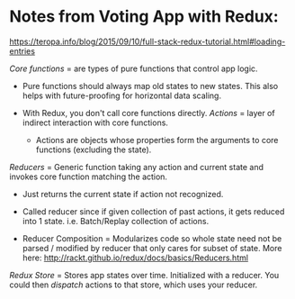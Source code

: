 # Notes from Voting App with Redux:

https://teropa.info/blog/2015/09/10/full-stack-redux-tutorial.html#loading-entries

*Core functions* = are types of pure functions that control app logic.

- Pure functions should always map old states to new states.
  This also helps with future-proofing for horizontal data scaling.

- With Redux, you don't call core functions directly.
  *Actions* = layer of indirect interaction with core functions.
  - Actions are objects whose properties form the arguments to
    core functions (excluding the state).

*Reducers* = Generic function taking any action and current state
  and invokes core function matching the action.
  - Just returns the current state if action not recognized.
  - Called reducer since if given collection of past actions, it gets
    reduced into 1 state. i.e. Batch/Replay collection of actions.

- Reducer Composition = Modularizes code so whole state need not be parsed / modified by reducer that only cares for subset of state. More here: http://rackt.github.io/redux/docs/basics/Reducers.html

*Redux Store* = Stores app states over time.
  Initialized with a reducer.
  You could then *dispatch* actions to that store, which uses your reducer.




